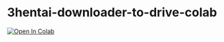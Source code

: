 # 3hentai-downloader-to-drive-colab

<a href="https://colab.research.google.com/zoeebe05/3hentai-downloader-to-drive-colab/blob/main/hentaidl.ipynb" target="_parent"><img src="https://colab.research.google.com/assets/colab-badge.svg" alt="Open In Colab"/></a>
